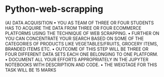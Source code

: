 # Python-web-scrapping

(A)	DATA ACQUISITION
•	YOU AS TEAM OF THREE OR FOUR STUDENTS HAS TO ACQUIRE THE DATA FROM THREE OR FOUR ECOMMERCE PLATFORMS USING THE TECHNIQUE OF WEB SCRAPPING. 
•	FURTHER ON YOU CAN CONCENTRATE YOUR SEARCH BASED ON SOME OF THE CATEGORIES OF PRODUCTS LIKE VEGETABLES/FRUITS, GROCERY ITEMS, BRANDED ITEMS ETC. 
•	OUTCOME OF THIS STEP WILL BE THREE OR FOUR DIFFERENT DATA SETS EACH ONE BELONGING TO ONE PLATFORM.
•	DOCUMENT ALL YOUR EFFORTS APPROPRIATELY IN THE JUPYTER NOTEBOOKS WITH DESCRIPTION AND CODE. 
•	THE WEIGTAGE FOR THIS TASK WILL BE 15 MARKS
